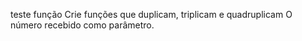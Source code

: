 teste função
Crie funções que duplicam, triplicam e quadruplicam
O número recebido como parâmetro.
 
